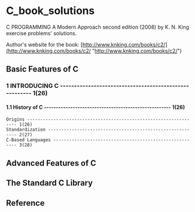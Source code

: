 # C_book_solutions
C PROGRAMMING A Modern Approach second edition (2008) by K. N. King exercise problems' solutions.

Author's website for the book: [http://www.knking.com/books/c2/](http://www.knking.com/books/c2/ "http://www.knking.com/books/c2/")

## Basic Features of C
### 1    INTRODUCING C ------------------------------------------------------- 1(26)
#### 1.1    History of C ----------------------------------------------------- 1(26)
    Origins ------------------------------------------------------------------ 1(26)
    Standardization ---------------------------------------------------------- 2(27)
    C-Based Languages -------------------------------------------------------- 3(28)

## Advanced Features of C

## The Standard C Library

## Reference
